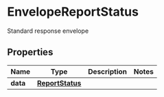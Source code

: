 

# EnvelopeReportStatus

Standard response envelope

## Properties

| Name | Type | Description | Notes |
|------------ | ------------- | ------------- | -------------|
|**data** | [**ReportStatus**](ReportStatus.md) |  |  |



